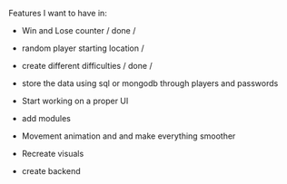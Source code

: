 Features I want to have in:
* Win and Lose counter / done /
* random player starting location /
* create different difficulties / done /
* store the data using sql or mongodb through players and passwords 
* Start working on a proper UI
* add modules 

* Movement animation and and make everything smoother 
* Recreate visuals 
* create backend 
